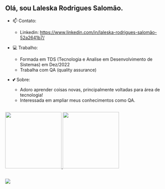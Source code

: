 ## Olá, sou Laleska Rodrigues Salomão.

- 📫 Contato: 
  - Linkedin: https://www.linkedin.com/in/laleska-rodrigues-salomão-52a2641b7/
  
- 💻 Trabalho:
  - Formada em TDS (Tecnologia e Analise em Desenvolvimento de Sistemas) em Dez/2022
  - Trabalha com QA (quality assurance)
  
- 💕 Sobre:
  - Adoro aprender coisas novas, principalmente voltadas para área de tecnologia!
  - Interessada em ampliar meus conhecimentos como QA.
  
  
##

  <a href="https://github.com/LaleskaSalles">
  <img height="180em" weight="100rem" src="https://github-readme-stats.vercel.app/api?username=LaleskaSalles&show_icons=true&theme=radical&include_all_commits=true&count_private=true"/>
  <img height="180em" weight="100rem" src="https://github-readme-stats.vercel.app/api/top-langs/?username=LaleskaSalles&layout=compact&langs_count=7&theme=radical"/>

##
  
  <div>
    <a href="https://www.linkedin.com/in/laleska-rodrigues-salomão-52a2641b7/" ><img src="https://img.shields.io/badge/LinkedIn-0077B5?style=for-the-badge&logo=linkedin&logoColor=white" target="_blank">
    </a>
  </div>
